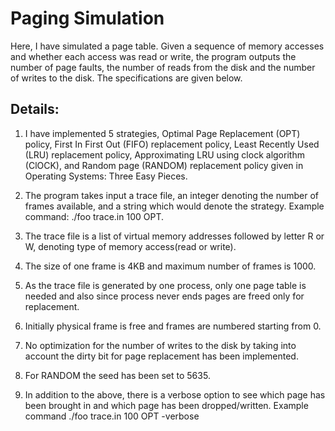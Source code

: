 # Paging Simulation
Here, I have simulated a page table. Given a sequence of memory accesses and whether each access was read or write, the program outputs the number of page faults, the number of reads from the disk and the number of writes to the disk. The specifications are given below.

## Details:
1. I have implemented 5 strategies, Optimal Page Replacement (OPT) policy, First In First Out (FIFO) replacement policy, Least Recently Used (LRU) replacement policy, Approximating LRU using clock algorithm (ClOCK), and Random page (RANDOM) replacement policy given in Operating Systems: Three Easy Pieces.

2. The program takes input a trace file, an integer denoting the number of frames available, and a string which would denote the strategy. Example command: ./foo trace.in 100 OPT.

3. The trace file is a list of virtual memory addresses followed by letter R or W, denoting type of memory access(read or write).

4. The size of one frame is 4KB and maximum number of frames is 1000.

5. As the trace file is generated by one process, only one page table is needed and also since process never ends pages are freed only for replacement.

6. Initially physical frame is free and frames are numbered starting from 0.

7. No optimization for the number of writes to the disk by taking into account the dirty bit for page replacement has been implemented.

8. For RANDOM the seed has been set to 5635.

9. In addition to the above, there is a verbose option to see which page has been brought in and which page has been dropped/written. Example command ./foo trace.in 100 OPT -verbose
